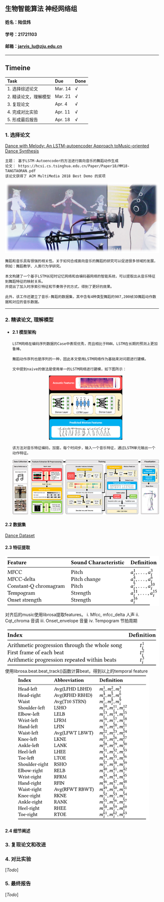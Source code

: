 ## 生物智能算法 神经网络组
#### 姓名：陆佳炜 
#### 学号：21721103
#### 邮箱：jarvis_lu@zju.edu.cn

---

## Timeine  

| Task | Due | Done |
| :- | :- | :- |
| 1. 选择综述论文 | Mar. 14 | &radic; |  
| 2. 精读论文，理解模型 | Mar. 21 | &radic; |  
| 3. 复现论文 | Apr. 4 | &radic; |  
| 4. 完成对比实验 | Apr. 11 | &radic; |  
| 5. 形成最后报告 | Apr. 18 | &radic; |  

### 1. 选择论文

[Dance with Melody: An LSTM-autoencoder Approach toMusic-oriented Dance Synthesis](https://hcsi.cs.tsinghua.edu.cn/Paper/Paper18/MM18-TANGTAORAN.pdf)
      
    主题： 基于LSTM-Autoencoder的方法进行面向音乐的舞蹈动作生成
    论文： https://hcsi.cs.tsinghua.edu.cn/Paper/Paper18/MM18-TANGTAORAN.pdf
    该论文获得了 ACM MultiMedia 2018 Best Demo 的奖项


<div align=center><img src="./resources/demo.png" /></div>


    舞蹈和音乐具有很强的相关性。关于如何合成面向音乐的舞蹈的研究可以促进很多领域的发展，例如：舞蹈教学、人类行为学研究。
    
    本文构建了一个基于LSTM长短时记忆网络和自编码器网络的智能系统，可以提取出从音乐特征到舞蹈特征的映射关系。
    并提出了加入时序索引特征和节奏筛子的方式，得到了更好的效果。
    
    此外，该工作还建立了音乐-舞蹈的数据集，其中含有4种类型舞蹈的907,200帧3D舞蹈动作数据和对应的音乐数据。

----

### 2. 精读论文, 理解模型

- #### 2.1 模型架构

      LSTM网络在编码序列数据的Case中表现优秀，而且相比于RNN，LSTM在长期的预测上更加鲁棒。

      舞蹈动作序列也是序列的一种，因此本文使用LSTM网络作为基础来对问题进行建模。

      文中提到naive的做法是使用单一的LSTM网络进行建模，如下图所示：

     <div align=center><img src="./resources/naive_approach.png" width="50%" height="50%"/></div>
     

      该方法对音乐特征编码，加窗，每个时间步，输入一个音乐特征，通过LSTM单元输出一个动作特征。
      
        
     <div align=center><img src="./resources/final_approach.png" /></div>


#### 2.2 数据集


[Dance Dataset](https://github.com/Jarvisss/Music-to-Dance-Motion-Synthesis)


#### 2.3 特征提取

   <div align=center><img src="./resources/acoustic.png" /></div>

对齐后的music使用librosa提取features。
i.	Mfcc, mfcc_delta 人声
ii.	Cqt_chroma 音调
iii.	Onset_envelope 音量
iv.	Tempogram 节拍周期

   <div align=center><img src="./resources/temporal.png" /></div>  
使用librosa.beat.beat_track()函数计算beat，得到以上的temporal feature
   <div align=center><img src="./resources/skeletons.png" /></div>

#### 2.4 细节阐述


### 3. 复现论文和改进




### 4. 对比实验

[*Todo*]

### 5. 最终报告

[*Todo*]
